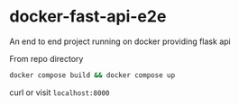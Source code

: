 # docker-fast-api-e2e
An end to end project running on docker providing flask api

From repo directory
```bash
docker compose build && docker compose up
```

curl or visit `localhost:8000`